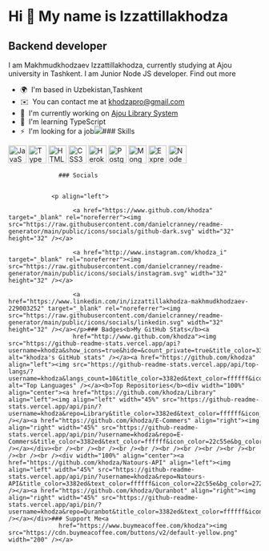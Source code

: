 Hi 👋 My name is Izzattillakhodza
=================================

Backend developer
-----------------

I am Makhmudkhodzaev Izzattillakhodza, currently studying at Ajou university in Tashkent. I am Junior Node JS developer. Find out more

*   🌍  I'm based in Uzbekistan,Tashkent
*   ✉️  You can contact me at [khodzapro@gmail.com](mailto:khodzapro@gmail.com)
*   🚀  I'm currently working on [Ajou Library System](http://github.com/khodza)
*   🧠  I'm learning TypeScript
*   ⚡  I'm looking for a job<a href="https://www.github.com/khodza" target="_blank" rel="noreferrer"><img
                  src="https://img.shields.io/github/followers/khodza?logo=github&style=for-the-badge&color=22c55e&labelColor=27272a" /></a>### Skills 
<p align="left">
<a href="https://developer.mozilla.org/en-US/docs/Web/JavaScript" target="_blank" rel="noreferrer"><img src="https://raw.githubusercontent.com/danielcranney/readme-generator/main/public/icons/skills/javascript-colored.svg" width="36" height="36" alt="JavaScript" /></a>
<a href="https://www.typescriptlang.org/" target="_blank" rel="noreferrer"><img src="https://raw.githubusercontent.com/danielcranney/readme-generator/main/public/icons/skills/typescript-colored.svg" width="36" height="36" alt="TypeScript" /></a>
<a href="https://developer.mozilla.org/en-US/docs/Glossary/HTML5" target="_blank" rel="noreferrer"><img src="https://raw.githubusercontent.com/danielcranney/readme-generator/main/public/icons/skills/html5-colored.svg" width="36" height="36" alt="HTML5" /></a>
<a href="https://www.w3.org/TR/CSS/#css" target="_blank" rel="noreferrer"><img src="https://raw.githubusercontent.com/danielcranney/readme-generator/main/public/icons/skills/css3-colored.svg" width="36" height="36" alt="CSS3" /></a>
<a href="https://www.heroku.com/" target="_blank" rel="noreferrer"><img src="https://raw.githubusercontent.com/danielcranney/readme-generator/main/public/icons/skills/heroku-colored.svg" width="36" height="36" alt="Heroku" /></a>
<a href="https://www.postgresql.org/" target="_blank" rel="noreferrer"><img src="https://raw.githubusercontent.com/danielcranney/readme-generator/main/public/icons/skills/postgresql-colored.svg" width="36" height="36" alt="PostgreSQL" /></a>
<a href="https://www.mongodb.com/" target="_blank" rel="noreferrer"><img src="https://raw.githubusercontent.com/danielcranney/readme-generator/main/public/icons/skills/mongodb-colored.svg" width="36" height="36" alt="MongoDB" /></a>
<a href="https://expressjs.com/" target="_blank" rel="noreferrer"><img src="https://raw.githubusercontent.com/danielcranney/readme-generator/main/public/icons/skills/express-colored-dark.svg" width="36" height="36" alt="Express" /></a>
<a href="https://nodejs.org/en/" target="_blank" rel="noreferrer"><img src="https://raw.githubusercontent.com/danielcranney/readme-generator/main/public/icons/skills/nodejs-colored.svg" width="36" height="36" alt="NodeJS" /></a>
</p>
                    
                  ### Socials
                  
                  
                <p align="left">
                          
                      <a href="https://www.github.com/khodza" target="_blank" rel="noreferrer"><img src="https://raw.githubusercontent.com/danielcranney/readme-generator/main/public/icons/socials/github-dark.svg" width="32" height="32" /></a>
                          
                      <a href="http://www.instagram.com/khodza_i" target="_blank" rel="noreferrer"><img src="https://raw.githubusercontent.com/danielcranney/readme-generator/main/public/icons/socials/instagram.svg" width="32" height="32" /></a>
                          
                      <a href="https://www.linkedin.com/in/izzattillakhodza-makhmudkhodzaev-229003252" target="_blank" rel="noreferrer"><img src="https://raw.githubusercontent.com/danielcranney/readme-generator/main/public/icons/socials/linkedin.svg" width="32" height="32" /></a></p>### Badges<b>My GitHub Stats</b><a
                      href="http://www.github.com/khodza"><img src="https://github-readme-stats.vercel.app/api?username=khodza&show_icons=true&hide=&count_private=true&title_color=3382ed&text_color=ffffff&icon_color=22c55e&bg_color=27272a&hide_border=true&show_icons=true" alt="khodza's GitHub stats" /></a><a href="https://github.com/khodza" align="left"><img src="https://github-readme-stats.vercel.app/api/top-langs/?username=khodza&langs_count=10&title_color=3382ed&text_color=ffffff&icon_color=22c55e&bg_color=27272a&hide_border=true&locale=en&custom_title=Top%20%Languages" alt="Top Languages" /></a><b>Top Repositories</b><div width="100%" align="center"><a href="https://github.com/khodza/Library" align="left"><img align="left" width="45%" src="https://github-readme-stats.vercel.app/api/pin/?username=khodza&repo=Library&title_color=3382ed&text_color=ffffff&icon_color=22c55e&bg_color=27272a&hide_border=true&locale=en" /></a><a href="https://github.com/khodza/E-Commers" align="right"><img align="right" width="45%" src="https://github-readme-stats.vercel.app/api/pin/?username=khodza&repo=E-Commers&title_color=3382ed&text_color=ffffff&icon_color=22c55e&bg_color=27272a&hide_border=true&locale=en" /></a></div><br /><br /><br /><br /><br /><br /><br /><br /><br /><br /><br /><br /><div width="100%" align="center"><a href="https://github.com/khodza/Natours-API" align="left"><img align="left" width="45%" src="https://github-readme-stats.vercel.app/api/pin/?username=khodza&repo=Natours-API&title_color=3382ed&text_color=ffffff&icon_color=22c55e&bg_color=27272a&hide_border=true&locale=en" /></a><a href="https://github.com/khodza/Quranbot" align="right"><img align="right" width="45%" src="https://github-readme-stats.vercel.app/api/pin/?username=khodza&repo=Quranbot&title_color=3382ed&text_color=ffffff&icon_color=22c55e&bg_color=27272a&hide_border=true&locale=en" /></a></div>### Support Me<a
                  href="https://www.buymeacoffee.com/khodza"><img src="https://cdn.buymeacoffee.com/buttons/v2/default-yellow.png" width="200" /></a>
